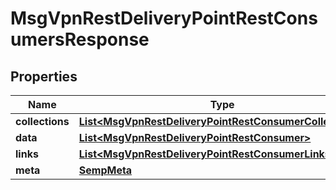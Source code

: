 
# MsgVpnRestDeliveryPointRestConsumersResponse

## Properties
Name | Type | Description | Notes
------------ | ------------- | ------------- | -------------
**collections** | [**List&lt;MsgVpnRestDeliveryPointRestConsumerCollections&gt;**](MsgVpnRestDeliveryPointRestConsumerCollections.md) |  |  [optional]
**data** | [**List&lt;MsgVpnRestDeliveryPointRestConsumer&gt;**](MsgVpnRestDeliveryPointRestConsumer.md) |  |  [optional]
**links** | [**List&lt;MsgVpnRestDeliveryPointRestConsumerLinks&gt;**](MsgVpnRestDeliveryPointRestConsumerLinks.md) |  |  [optional]
**meta** | [**SempMeta**](SempMeta.md) |  | 



